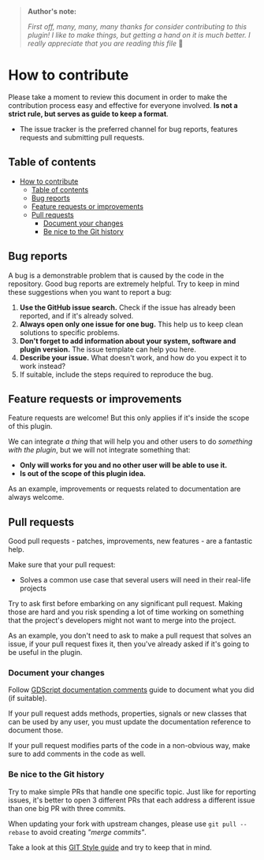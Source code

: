 > **Author's note:**
> 
> _First off, many, many, many thanks for consider contributing to this plugin! I like to make things, but getting a hand on it is much better. 
> I really appreciate that you are reading this file_ 🤗

# How to contribute
Please take a moment to review this document in order to make the contribution process easy and effective for everyone involved. **Is not a strict rule, but serves as guide to keep a format**.

- The issue tracker is the preferred channel for bug reports, features requests and submitting pull requests.

## Table of contents
- [How to contribute](#how-to-contribute)
  - [Table of contents](#table-of-contents)
  - [Bug reports](#bug-reports)
  - [Feature requests or improvements](#feature-requests-or-improvements)
  - [Pull requests](#pull-requests)
    - [Document your changes](#document-your-changes)
    - [Be nice to the Git history](#be-nice-to-the-git-history)

## Bug reports
A bug is a demonstrable problem that is caused by the code in the repository. Good bug reports are extremely helpful.
Try to keep in mind these suggestions when you want to report a bug:

1. **Use the GitHub issue search.** Check if the issue has already been reported, and if it's already solved.
2. **Always open only one issue for one bug.** This help us to keep clean solutions to specific problems.
3. **Don't forget to add information about your system, software and plugin version.** The issue template can help you here.
4. **Describe your issue.** What doesn't work, and how do you expect it to work instead? 
5. If suitable, include the steps required to reproduce the bug.

## Feature requests or improvements
Feature requests are welcome! But this only applies if it's inside the scope of this plugin.

We can integrate _a thing_ that will help you and other users to do _something with the plugin_, but we will not integrate something that:
- **Only will works for you and no other user will be able to use it.**
- **Is out of the scope of this plugin idea.**

As an example, improvements or requests related to documentation are always welcome.

## Pull requests
Good pull requests - patches, improvements, new features - are a fantastic help.

Make sure that your pull request:
- Solves a common use case that several users will need in their real-life projects

Try to ask first before embarking on any significant pull request. Making those are hard and you risk spending a lot of time working on something that the project's developers might not want to merge into the project.

As an example, you don't need to ask to make a pull request that solves an issue, if your pull request fixes it, then you've already asked if it's going to be useful in the plugin.

### Document your changes
Follow [GDScript documentation comments](https://docs.godotengine.org/en/latest/tutorials/scripting/gdscript/gdscript_documentation_comments.html) guide to document what you did (if suitable).

If your pull request adds methods, properties, signals or new classes that can be used by any user, you must update the documentation reference to document those.

If your pull request modifies parts of the code in a non-obvious way, make sure to add comments in the code as well.

### Be nice to the Git history
Try to make simple PRs that handle one specific topic. Just like for reporting issues, it's better to open 3 different PRs that each address a different issue than one big PR with three commits.

When updating your fork with upstream changes, please use `git pull --rebase` to avoid creating _"merge commits"_.

Take a look at this [GIT Style guide](https://github.com/agis-/git-style-guide) and try to keep that in mind.